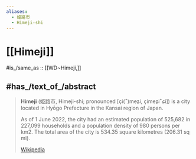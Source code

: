 ```yaml
---
aliases:
  - 姫路市
  - Himeji-shi
---
```


# [[Himeji]] 

#is_/same_as :: [[WD~Himeji,]]

## #has_/text_of_/abstract 

> **Himeji** (姫路市, Himeji-shi; pronounced [çi(ꜜ)meʑi, çimeʑiꜜɕi]) 
> is a city located in Hyōgo Prefecture in the Kansai region of Japan. 
> 
> As of 1 June 2022, the city had an estimated population of 525,682 in 227,099 households 
> and a population density of 980 persons per km2. 
> The total area of the city is 534.35 square kilometres (206.31 sq mi).
>
> [Wikipedia](https://en.wikipedia.org/wiki/Himeji) 

